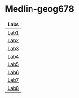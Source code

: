 # Medlin-geog678
|Labs      |
|:--------:|
|[Lab1](Lab1/README.md)|
|[Lab2](Lab2/README.md)|
|[Lab3](Lab3/README.md)|
|[Lab4](Lab4/README.md)|
|[Lab5](Lab5/README.md)|
|[Lab6](Lab6/README.md)|
|[Lab7](Lab7/README.md)|
|[Lab8](Lab8/README.md)|
